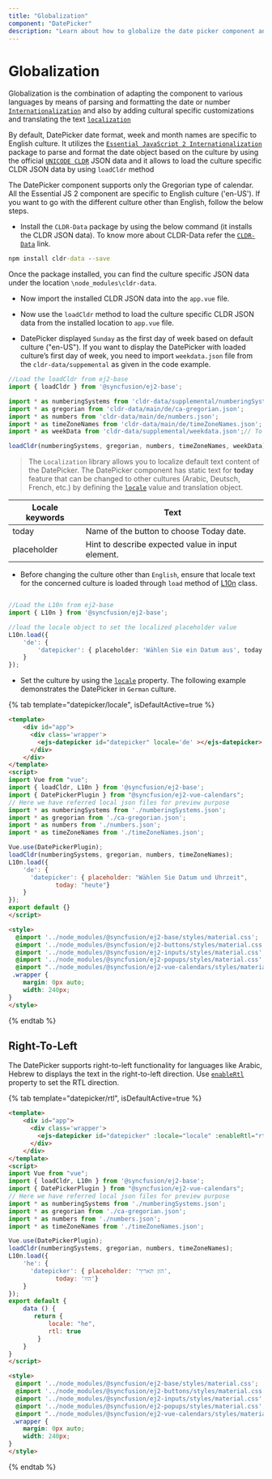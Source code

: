 ```yaml
---
title: "Globalization"
component: "DatePicker"
description: "Learn about how to globalize the date picker component and how to localize the culture related content."
---
```


# Globalization

Globalization is the combination of  adapting the component to
various languages by means of parsing and formatting the date or
number [`Internationalization`](../common/internationalization/) and also by adding cultural specific customizations and translating the text [`localization`](../common/localization/)

By default, DatePicker date format, week and month names are specific to English culture. It utilizes the
[`Essential JavaScript 2 Internationalization`](../common/internationalization/)
package to parse and format the date object based on the culture by using the official [`UNICODE CLDR`](http://cldr.unicode.org/)
JSON data and it allows to load the culture specific CLDR JSON data by using
`loadCldr`
method

The DatePicker component supports only the Gregorian type of calendar.
All the Essential JS 2 component are specific to English culture ('en-US').
If you want to go with the different culture other than English, follow the below steps.

* Install the `CLDR-Data` package by using the below command (it installs the CLDR JSON data). To
know more about CLDR-Data refer the
[`CLDR-Data`](http://cldr.unicode.org/index/cldr-spec/json) link.

```cmd
npm install cldr-data --save
```

 Once the package installed, you can find the culture
specific JSON data under the location `\node_modules\cldr-data`.

* Now import the installed CLDR JSON data into the `app.vue` file.

* Now use the `loadCldr`
method
to load the culture specific CLDR JSON data
from the installed location to `app.vue` file.

* DatePicker displayed `Sunday` as the first day of week based on default culture ("en-US"). If you want to display the DatePicker with loaded culture’s first day of week, you need to import `weekdata.json` file from the `cldr-data/suppemental` as given in the code example.

```typescript
//Load the loadCldr from ej2-base
import { loadCldr } from '@syncfusion/ej2-base';

import * as numberingSystems from 'cldr-data/supplemental/numberingSystems.json';
import * as gregorian from 'cldr-data/main/de/ca-gregorian.json';
import * as numbers from 'cldr-data/main/de/numbers.json';
import * as timeZoneNames from 'cldr-data/main/de/timeZoneNames.json';
import * as weekData from 'cldr-data/supplemental/weekdata.json';// To load the culture based first day of week

loadCldr(numberingSystems, gregorian, numbers, timeZoneNames, weekData);
```

> The `Localization` library allows you to localize default text content of the DatePicker. The DatePicker component has static text for  **today** feature that can be changed to other cultures (Arabic, Deutsch, French, etc.) by defining the
[`locale`](../api/datepicker#locale) value and translation object.

Locale keywords |Text
-----|-----
today | Name of the button to choose Today date.
placeholder | Hint to describe expected value in input element.

* Before changing the culture other than `English`, ensure that locale text for the concerned culture is loaded through `load` method of
[L10n](https://ej2.syncfusion.com/documentation/api/base/l10n#load) class.

```typescript

//Load the L10n from ej2-base
import { L10n } from '@syncfusion/ej2-base';

//load the locale object to set the localized placeholder value
L10n.load({
    'de': {
        'datepicker': { placeholder: 'Wählen Sie ein Datum aus', today: 'heute' }
    }
});
```

* Set the culture by using the
[`locale`](../api/datepicker#locale)
property. The following example demonstrates the DatePicker in `German` culture.

{% tab template="datepicker/locale", isDefaultActive=true %}

```html
<template>
    <div id="app">
      <div class='wrapper'>
        <ejs-datepicker id="datepicker" locale='de' ></ejs-datepicker>
      </div>
    </div>
</template>
<script>
import Vue from "vue";
import { loadCldr, L10n } from '@syncfusion/ej2-base';
import { DatePickerPlugin } from "@syncfusion/ej2-vue-calendars";
// Here we have referred local json files for preview purpose
import * as numberingSystems from './numberingSystems.json';
import * as gregorian from './ca-gregorian.json';
import * as numbers from './numbers.json';
import * as timeZoneNames from './timeZoneNames.json';

Vue.use(DatePickerPlugin);
loadCldr(numberingSystems, gregorian, numbers, timeZoneNames);
L10n.load({
    'de': {
      'datepicker': { placeholder: "Wählen Sie Datum und Uhrzeit",
             today: "heute"}
    }
});
export default {}
</script>

<style>
  @import '../node_modules/@syncfusion/ej2-base/styles/material.css';
  @import '../node_modules/@syncfusion/ej2-buttons/styles/material.css';
  @import '../node_modules/@syncfusion/ej2-inputs/styles/material.css';
  @import '../node_modules/@syncfusion/ej2-popups/styles/material.css';
  @import "../node_modules/@syncfusion/ej2-vue-calendars/styles/material.css";
 .wrapper {
    margin: 0px auto;
    width: 240px;
}
</style>
```

{% endtab %}

## Right-To-Left

The DatePicker supports right-to-left functionality for languages like Arabic, Hebrew to displays
the text in the right-to-left direction. Use
[`enableRtl`](../api/datepicker#enablertl)
property to set the RTL direction.

{% tab template="datepicker/rtl", isDefaultActive=true %}

```html
<template>
    <div id="app">
      <div class='wrapper'>
        <ejs-datepicker id="datepicker" :locale="locale" :enableRtl="rtl" ></ejs-datepicker>
      </div>
    </div>
</template>
<script>
import Vue from "vue";
import { loadCldr, L10n } from '@syncfusion/ej2-base';
import { DatePickerPlugin } from "@syncfusion/ej2-vue-calendars";
// Here we have referred local json files for preview purpose
import * as numberingSystems from './numberingSystems.json';
import * as gregorian from './ca-gregorian.json';
import * as numbers from './numbers.json';
import * as timeZoneNames from './timeZoneNames.json';

Vue.use(DatePickerPlugin);
loadCldr(numberingSystems, gregorian, numbers, timeZoneNames);
L10n.load({
    'he': {
      'datepicker': { placeholder: 'הזן תאריך',
             today: 'היו'}
    }
});
export default {
    data () {
       return {
           locale: "he",
           rtl: true
        }
    }
}
</script>

<style>
  @import '../node_modules/@syncfusion/ej2-base/styles/material.css';
  @import '../node_modules/@syncfusion/ej2-buttons/styles/material.css';
  @import '../node_modules/@syncfusion/ej2-inputs/styles/material.css';
  @import '../node_modules/@syncfusion/ej2-popups/styles/material.css';
  @import "../node_modules/@syncfusion/ej2-vue-calendars/styles/material.css";
 .wrapper {
    margin: 0px auto;
    width: 240px;
}
</style>
```

{% endtab %}